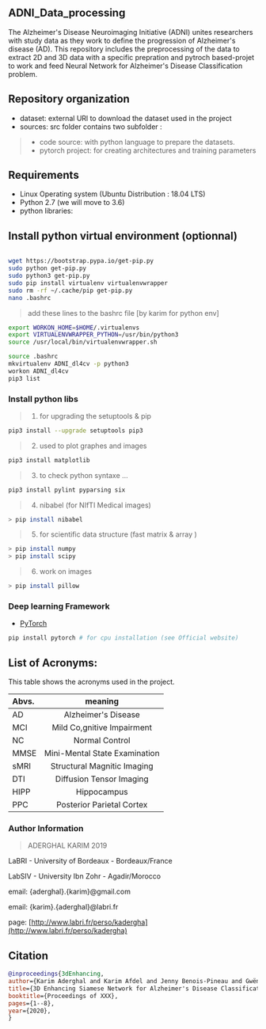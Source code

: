 
## ADNI_Data_processing
The Alzheimer's Disease Neuroimaging Initiative (ADNI) unites researchers with study data as they work to define the progression of Alzheimer's disease (AD). This repository includes the preprocessing of the data to extract 2D and 3D data with a specific prepration and pytroch based-projet to work and feed Neural Network for Alzheimer's Disease Classification problem.
## Repository organization

* dataset: external URl to download the dataset used in the project
* sources: src folder contains two subfolder :
> - code source: with python language to prepare the datasets.
> - pytorch project: for creating architectures and training parameters  


## Requirements
* Linux Operating system (Ubuntu Distribution : 18.04 LTS)
* Python 2.7 (we will move to 3.6)
* python libraries:

## Install python virtual environment (optionnal)


```bash

wget https://bootstrap.pypa.io/get-pip.py
sudo python get-pip.py
sudo python3 get-pip.py
sudo pip install virtualenv virtualenvwrapper
sudo rm -rf ~/.cache/pip get-pip.py
nano .bashrc
```

> add these lines to the bashrc file  [by karim for python env]

```bash
export WORKON_HOME=$HOME/.virtualenvs
export VIRTUALENVWRAPPER_PYTHON=/usr/bin/python3
source /usr/local/bin/virtualenvwrapper.sh
```

```bash
source .bashrc
mkvirtualenv ADNI_dl4cv -p python3
workon ADNI_dl4cv
pip3 list
```

### Install python libs 

> 1. for upgrading the setuptools & pip 
```bash
pip3 install --upgrade setuptools pip3
```

> 2. used to plot graphes and images
```bash
pip3 install matplotlib
```

> 3. to check python syntaxe ...
```bash
pip3 install pylint pyparsing six
```

> 4. nibabel (for NIfTI Medical images)
```bash
> pip install nibabel 
```

> 5. for scientific data structure (fast matrix & array ) 
```bash
> pip install numpy
> pip install scipy 
```

> 6. work on images
```bash
> pip install pillow
```

### Deep learning Framework
*  [PyTorch](http://pytorch.org/)
```bash
pip install pytorch # for cpu installation (see Official website)
```


## List of Acronyms:

This table shows the acronyms used in the project.

| Abvs.| meaning |
|:---|:---:|
| AD | Alzheimer's Disease |
| MCI | Mild Co,gnitive Impairment |
| NC | Normal Control |
| MMSE | Mini-Mental State Examination |
| sMRI | Structural Magnitic Imaging |
| DTI | Diffusion Tensor Imaging |
| HIPP | Hippocampus |
| PPC | Posterior Parietal Cortex |

### Author Information

  > ADERGHAL KARIM 2019

LaBRI - University of Bordeaux - Bordeaux/France

LabSIV - University Ibn Zohr - Agadir/Morocco

email: {aderghal}.{karim}@gmail.com

email: {karim}.{aderghal}@labri.fr

page: [http://www.labri.fr/perso/kadergha](http://www.labri.fr/perso/kadergha)

## Citation

```bibtex
@inproceedings{3dEnhancing,
author={Karim Aderghal and Karim Afdel and Jenny Benois-Pineau and Gwënaelle Catheline},
title={3D Enhancing Siamese Network for Alzheimer's Disease Classification ....},
booktitle={Proceedings of XXX},
pages={1--8},
year={2020},
}
```

